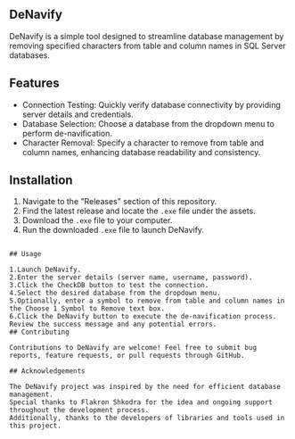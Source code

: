 
## DeNavify

DeNavify is a simple tool designed to streamline database management by removing specified characters from table and column names in SQL Server databases.

## Features

- Connection Testing: Quickly verify database connectivity by providing server details and credentials.
- Database Selection: Choose a database from the dropdown menu to perform de-navification.
- Character Removal: Specify a character to remove from table and column names, enhancing database readability and consistency.




## Installation

1. Navigate to the "Releases" section of this repository.
2. Find the latest release and locate the `.exe` file under the assets.
3. Download the `.exe` file to your computer.
4. Run the downloaded `.exe` file to launch DeNavify.

```
    
## Usage

1.Launch DeNavify.
2.Enter the server details (server name, username, password).
3.Click the CheckDB button to test the connection.
4.Select the desired database from the dropdown menu.
5.Optionally, enter a symbol to remove from table and column names in the Choose 1 Symbol to Remove text box.
6.Click the DeNavify button to execute the de-navification process.
Review the success message and any potential errors.
## Contributing

Contributions to DeNavify are welcome! Feel free to submit bug reports, feature requests, or pull requests through GitHub.

## Acknowledgements

The DeNavify project was inspired by the need for efficient database management.
Special thanks to Flakron Shkodra for the idea and ongoing support throughout the development process.
Additionally, thanks to the developers of libraries and tools used in this project.
